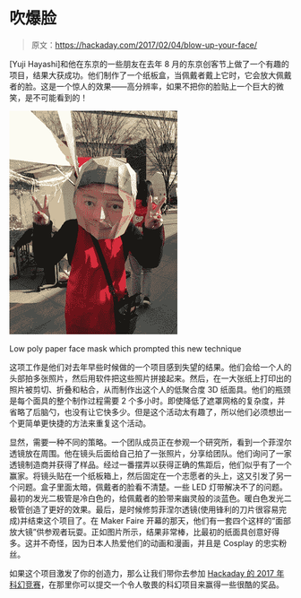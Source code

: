 # 吹爆脸

> 原文：<https://hackaday.com/2017/02/04/blow-up-your-face/>

[Yuji Hayashi]和他在东京的一些朋友在去年 8 月的东京创客节上做了一个有趣的项目，结果大获成功。他们制作了一个纸板盒，当佩戴者戴上它时，它会放大佩戴者的脸。这是一个惊人的效果——高分辨率，如果不把你的脸贴上一个巨大的微笑，是不可能看到的！

![Low Poly paper face mask](img/528cdac237607795f1618a74b18b4aa2.png)

Low poly paper face mask which prompted this new technique

这项工作是他们对去年早些时候做的一个项目感到失望的结果。他们会给一个人的头部拍多张照片，然后用软件把这些照片拼接起来。然后，在一大张纸上打印出的照片被剪切、折叠和粘合，从而制作出这个人的低聚合度 3D 纸面具。他们的瓶颈是每个面具的整个制作过程需要 2 个多小时。即使降低了遮罩网格的复杂度，并省略了后脑勺，也没有让它快多少。但是这个活动太有趣了，所以他们必须想出一个更简单更快捷的方法来重复这个活动。

显然，需要一种不同的策略。一个团队成员正在参观一个研究所，看到一个菲涅尔透镜放在周围。他在镜头后面给自己拍了一张照片，分享给团队。他们询问了一家透镜制造商并获得了样品。经过一番摆弄以获得正确的焦距后，他们似乎有了一个赢家。将镜头贴在一个纸板箱上，然后固定在一个志愿者的头上，这又引发了另一个问题。盒子里面太暗，佩戴者的脸看不清楚。一些 LED 灯带解决不了的问题。最初的发光二极管是冷白色的，给佩戴者的脸带来幽灵般的淡蓝色。暖白色发光二极管创造了更好的效果。最后，是时候修剪菲涅尔透镜(使用锋利的刀片很容易完成)并结束这个项目了。在 Maker Faire 开幕的那天，他们有一套四个这样的“面部放大镜”供参观者玩耍。正如图片所示，结果非常棒，比最初的纸面具创意好得多。这并不奇怪，因为日本人热爱他们的动画和漫画，并且是 Cosplay 的忠实粉丝。

如果这个项目激发了你的创造力，那么让我们带你去参加 [Hackaday 的 2017 年科幻竞赛](https://hackaday.io/contest/19541-hackadays-2017-sci-fi-contest)，在那里你可以提交一个令人敬畏的科幻项目来赢得一些很酷的奖品。